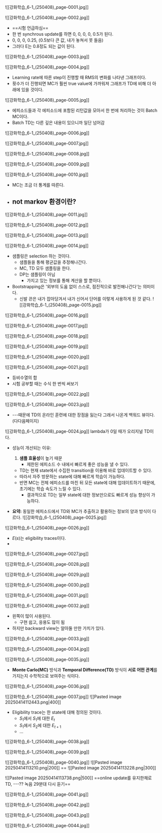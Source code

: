 ![[강화학습_6-1_(250408)_page-0001.jpg]]

![[강화학습_6-1_(250408)_page-0002.jpg]]
- ==시험 언급하심==
- 한 번 synchrous update를 하면 0, 0, 0, 0, 0.5가 된다.
- 0, 0, 0, 0.25, (0.5보다 큰 값, 내가 놓쳐서 못 들음)
- 그러다 E는 0.8정도 되는 값이 된다.

![[강화학습_6-1_(250408)_page-0003.jpg]]

![[강화학습_6-1_(250408)_page-0004.jpg]]
- Learning rate에 따른 step이 진행할 때 RMS의 변화를 나타낸 그래프이다.
- 횟수가 더 진행되면 MC가 훨씬 true value에 가까워져 그래프가 TD에 비해 더 아래에 있을 것이다.

![[강화학습_6-1_(250408)_page-0005.jpg]]
- 에피소드들과 각 에피소드에 포함된 리턴값을 모아서 한 번에 처리하는 것이 Batch MC이다.
- Batch TD는 다른 깊은 내용이 있으니까 일단 넘어감

![[강화학습_6-1_(250408)_page-0006.jpg]]

![[강화학습_6-1_(250408)_page-0007.jpg]]

![[강화학습_6-1_(250408)_page-0008.jpg]]

![[강화학습_6-1_(250408)_page-0009.jpg]]

![[강화학습_6-1_(250408)_page-0010.jpg]]
- MC는 조금 더 통계를 따른다.
- not markov 환경이란?
	- 
![[강화학습_6-1_(250408)_page-0011.jpg]]

![[강화학습_6-1_(250408)_page-0012.jpg]]

![[강화학습_6-1_(250408)_page-0013.jpg]]

![[강화학습_6-1_(250408)_page-0014.jpg]]
- 샘플링은 selection 하는 것이다.
	- 샘플들을 통해 평균값을 추정해나간다.
	- MC, TD 모두 샘플링을 한다.
	- DP는 샘플링이 아님
		- 가지고 있는 정보를 통해 계산을 할 뿐이다.
- Bootstrapping은 '외부의 도움 없이 스스로, 점진적으로 발전해나간다'는 의미이다.
	- 신발 끈은 내가 잡아당겨서 내가 신어서 단어를 이렇게 사용하게 된 것 같다.
![[강화학습_6-1_(250408)_page-0015.jpg]]


![[강화학습_6-1_(250408)_page-0016.jpg]]

![[강화학습_6-1_(250408)_page-0017.jpg]]

![[강화학습_6-1_(250408)_page-0018.jpg]]

![[강화학습_6-1_(250408)_page-0019.jpg]]

![[강화학습_6-1_(250408)_page-0020.jpg]]

![[강화학습_6-1_(250408)_page-0021.jpg]]
- 등비수열의 합
- 시험 공부할 때는 수식 한 번씩 써보기

![[강화학습_6-1_(250408)_page-0022.jpg]]

![[강화학습_6-1_(250408)_page-0023.jpg]]
- ---때문에 TD의 온라인 훈련에 대한 장점을 잃는다 그래서 나온게 백워드 뷰이다.(다다음페이지)

![[강화학습_6-1_(250408)_page-0024.jpg]]
lambda가 0일 때가 오리지널 TD이다.

- 성능이 개선되는 이유:
	1. **샘플 효율성**이 높기 때문
		- 제한된 에피소드 수 내에서 빠르게 좋은 성능을 낼 수 있다.
	- TD는 현재 state에서 수집한 transition을 이용해 바로 업데이트할 수 있다.
	- 따라서 자주 방문하는 state에 대해 빠르게 학습이 가능하다.
	- 반면 MC는 전체 에피소드를 마친 뒤 모든 state에 대해 업데이트하기 때문에, 초기에는 학습 속도가 느릴 수 있다.
		- 결과적으로 TD는 일부 state에 대한 정보만으로도 빠르게 성능 향상이 가능하다.

- **요약:** 동일한 에피소드에서 TD와 MC가 추출하고 활용하는 정보의 양과 방식이 다르다.
![[강화학습_6-1_(250408)_page-0025.jpg]]


![[강화학습_6-1_(250408)_page-0026.jpg]]
- $E(s)$는 eligibility traces이다.
- 


![[강화학습_6-1_(250408)_page-0027.jpg]]

![[강화학습_6-1_(250408)_page-0028.jpg]]

![[강화학습_6-1_(250408)_page-0029.jpg]]

![[강화학습_6-1_(250408)_page-0030.jpg]]

![[강화학습_6-1_(250408)_page-0031.jpg]]

![[강화학습_6-1_(250408)_page-0032.jpg]]
- 왼쪽이 많이 사용된다.
	- 구현 쉽고, 응용도 많이 됨
- 하지만 backward view는 알아둘 만한 가치가 있다.


![[강화학습_6-1_(250408)_page-0033.jpg]]

![[강화학습_6-1_(250408)_page-0034.jpg]]

![[강화학습_6-1_(250408)_page-0035.jpg]]
- **Monte Carlo(MC)** 방식과 **Temporal Difference(TD)** 방식이 **서로 어떤 관계**를 가지는지 수학적으로 보여주는 식이다.


![[강화학습_6-1_(250408)_page-0036.jpg]]

![[강화학습_6-1_(250408)_page-0037.jpg]]
![[Pasted image 20250414112443.png|400]]
- Eligibility trace는 한 state에 대해 정의된 것이다.
	- $S_1$에서 $S_1$에 대한 $E_t$
	- $S_1$에서 $S_2$에 대한 $E_{t+1}$
	- ...


![[강화학습_6-1_(250408)_page-0038.jpg]]

![[강화학습_6-1_(250408)_page-0039.jpg]]

![[강화학습_6-1_(250408)_page-0040.jpg]]
![[Pasted image 20250414113210.png|200]] == ![[Pasted image 20250414113228.png|300]]

![[Pasted image 20250414113738.png|500]]
==online update를 유지한채로 TD, ---?? 녹음 29분대 다시 듣기==


![[강화학습_6-1_(250408)_page-0041.jpg]]

![[강화학습_6-1_(250408)_page-0042.jpg]]

![[강화학습_6-1_(250408)_page-0043.jpg]]

![[강화학습_6-1_(250408)_page-0044.jpg]]